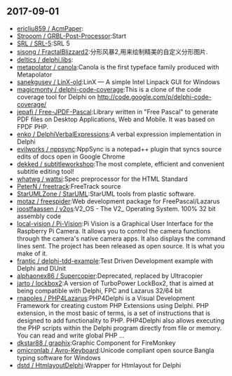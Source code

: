 ## 2017-09-01

* [ericliu859 / AcmPaper](https://github.com/ericliu859/AcmPaper):
* [Strooom / GRBL-Post-Processor](https://github.com/Strooom/GRBL-Post-Processor):Start
* [SRL / SRL-5](https://github.com/SRL/SRL-5):SRL 5
* [sisong / FractalBlizzard2](https://github.com/sisong/FractalBlizzard2):分形风暴2,用来绘制精美的自定义分形图片.
* [deltics / delphi.libs](https://github.com/deltics/delphi.libs):
* [metapolator / canola](https://github.com/metapolator/canola):Canola is the first typeface family produced with Metapolator
* [sanekgusev / LinX-old](https://github.com/sanekgusev/LinX-old):LinX — A simple Intel Linpack GUI for Windows
* [magicmonty / delphi-code-coverage](https://github.com/magicmonty/delphi-code-coverage):This is a clone of the code coverage tool for Delphi on http://code.google.com/p/delphi-code-coverage/
* [jepafi / Free-JPDF-Pascal](https://github.com/jepafi/Free-JPDF-Pascal):Library written in "Free Pascal" to generate PDF files on Desktop Applications, Web and Mobile. It was based on FPDF PHP.
* [enko / DelphiVerbalExpressions](https://github.com/enko/DelphiVerbalExpressions):A verbal expression implementation in Delphi
* [evilworks / nppsync](https://github.com/evilworks/nppsync):NppSync is a notepad++ plugin that syncs source edits of docs open in Google Chrome
* [dekked / subtitleworkshop](https://github.com/dekked/subtitleworkshop):The most complete, efficient and convenient subtitle editing tool!
* [whatwg / wattsi](https://github.com/whatwg/wattsi):Spec preprocessor for the HTML Standard
* [PeterN / freetrack](https://github.com/PeterN/freetrack):FreeTrack source
* [StarUMLZone / StarUML](https://github.com/StarUMLZone/StarUML):StarUML tools from plastic software.
* [motaz / freespider](https://github.com/motaz/freespider):Web development package for FreePascal/Lazarus
* [joostfaassen / v2os](https://github.com/joostfaassen/v2os):V2_OS - The V2_ Operating System. 100% 32 bit assembly code
* [local-vision / Pi-Vision](https://github.com/local-vision/Pi-Vision):Pi Vision is a Graphical User Interface for the Raspberry Pi Camera. It allows you to control the camera functions through the camera's native camera apps. It also displays the command lines sent. The project has been released as open source. It is what you make of it.
* [frantic / delphi-tdd-example](https://github.com/frantic/delphi-tdd-example):Test Driven Development example with Delphi and DUnit
* [alphaonex86 / Supercopier](https://github.com/alphaonex86/Supercopier):Deprecated, replaced by Ultracopier
* [jarto / lockbox2](https://github.com/jarto/lockbox2):A version of TurboPower LockBox2, that is aimed at being compatible with Delphi, FPC and Lazarus 32/64 bit
* [rnapoles / PHP4Lazarus](https://github.com/rnapoles/PHP4Lazarus):PHP4Delphi is a Visual Development Framework for creating custom PHP Extensions using Delphi. PHP extension, in the most basic of terms, is a set of instructions that is designed to add functionality to PHP. PHP4Delphi also allows executing the PHP scripts within the Delphi program directly from file or memory. You can read and write global PHP …
* [dkstar88 / graphix](https://github.com/dkstar88/graphix):Graphic Component for FireMonkey
* [omicronlab / Avro-Keyboard](https://github.com/omicronlab/Avro-Keyboard):Unicode compliant open source Bangla typing software for Windows
* [dstd / HtmlayoutDelphi](https://github.com/dstd/HtmlayoutDelphi):Wrapper for Htmlayout for Delphi
